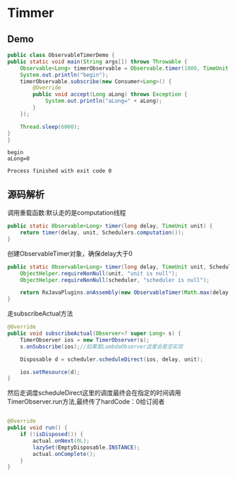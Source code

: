 # Timmer

## Demo
```java
public class ObservableTimerDemo {
public static void main(String args[]) throws Throwable {
    Observable<Long> timerObservable = Observable.timer(1000, TimeUnit.MILLISECONDS);
    System.out.println("begin");
    timerObservable.subscribe(new Consumer<Long>() {
        @Override
        public void accept(Long aLong) throws Exception {
            System.out.println("aLong=" + aLong);
        }
    });

    Thread.sleep(6000);
}
}


```

```Console
begin
aLong=0

Process finished with exit code 0

```

## 源码解析
调用重载函数:默认走的是computation线程
```java
public static Observable<Long> timer(long delay, TimeUnit unit) {
    return timer(delay, unit, Schedulers.computation());
}

```
创建ObservableTimer对象，确保delay大于0
```java
public static Observable<Long> timer(long delay, TimeUnit unit, Scheduler scheduler) {
    ObjectHelper.requireNonNull(unit, "unit is null");
    ObjectHelper.requireNonNull(scheduler, "scheduler is null");

    return RxJavaPlugins.onAssembly(new ObservableTimer(Math.max(delay, 0L), unit, scheduler));
}

```
走subscribeActual方法
```java
@Override
public void subscribeActual(Observer<? super Long> s) {
    TimerObserver ios = new TimerObserver(s);
    s.onSubscribe(ios);//如果是LambdaObserver这里会是空实现

    Disposable d = scheduler.scheduleDirect(ios, delay, unit);

    ios.setResource(d);
}

```
然后走调度scheduleDirect这里的调度最终会在指定的时间调用TimerObserver.run方法,最终传了hardCode：0给订阅者

```java

@Override
public void run() {
    if (!isDisposed()) {
        actual.onNext(0L);
        lazySet(EmptyDisposable.INSTANCE);
        actual.onComplete();
    }
}

```